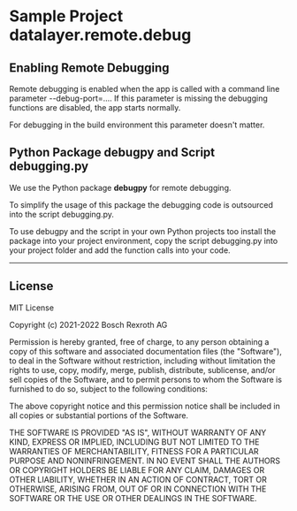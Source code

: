# Sample Project datalayer.remote.debug

## Enabling Remote Debugging

Remote debugging is enabled when the app is called with a command line parameter --debug-port=....
If this parameter is missing the debugging functions are disabled, the app starts normally.

For debugging in the build environment this parameter doesn't matter.

## Python Package debugpy and Script debugging.py

We use the Python package __debugpy__ for remote debugging. 

To simplify the usage of this package the debugging code is outsourced into the script debugging.py.

To use debugpy and the script in your own Python projects too install the package into your project environment, copy the script debugging.py into your project folder and add the function calls into your code.

___

## License

MIT License

Copyright (c) 2021-2022 Bosch Rexroth AG

Permission is hereby granted, free of charge, to any person obtaining a copy
of this software and associated documentation files (the "Software"), to deal
in the Software without restriction, including without limitation the rights
to use, copy, modify, merge, publish, distribute, sublicense, and/or sell
copies of the Software, and to permit persons to whom the Software is
furnished to do so, subject to the following conditions:

The above copyright notice and this permission notice shall be included in all
copies or substantial portions of the Software.

THE SOFTWARE IS PROVIDED "AS IS", WITHOUT WARRANTY OF ANY KIND, EXPRESS OR
IMPLIED, INCLUDING BUT NOT LIMITED TO THE WARRANTIES OF MERCHANTABILITY,
FITNESS FOR A PARTICULAR PURPOSE AND NONINFRINGEMENT. IN NO EVENT SHALL THE
AUTHORS OR COPYRIGHT HOLDERS BE LIABLE FOR ANY CLAIM, DAMAGES OR OTHER
LIABILITY, WHETHER IN AN ACTION OF CONTRACT, TORT OR OTHERWISE, ARISING FROM,
OUT OF OR IN CONNECTION WITH THE SOFTWARE OR THE USE OR OTHER DEALINGS IN THE
SOFTWARE.
